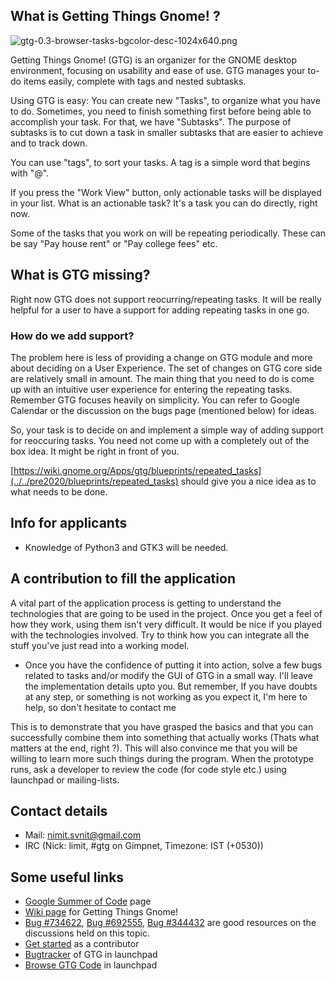 ## What is Getting Things Gnome! ?

![gtg-0.3-browser-tasks-bgcolor-desc-1024x640.png](http://gtgnome.net/wp-content/uploads/2013/01/gtg-0.3-browser-tasks-bgcolor-desc-1024x640.png)

Getting Things Gnome! (GTG) is an organizer for the GNOME desktop
environment, focusing on usability and ease of use. GTG manages your
to-do items easily, complete with tags and nested subtasks.

Using GTG is easy: You can create new "Tasks", to organize what you have
to do. Sometimes, you need to finish something first before being able
to accomplish your task. For that, we have "Subtasks". The purpose of
subtasks is to cut down a task in smaller subtasks that are easier to
achieve and to track down.

You can use "tags", to sort your tasks. A tag is a simple word that
begins with "@".

If you press the "Work View" button, only actionable tasks will be
displayed in your list. What is an actionable task? It's a task you can
do directly, right now.

Some of the tasks that you work on will be repeating periodically. These
can be say "Pay house rent" or "Pay college fees" etc.

## What is GTG missing?

Right now GTG does not support reocurring/repeating tasks. It will be
really helpful for a user to have a support for adding repeating tasks
in one go.

### How do we add support?

The problem here is less of providing a change on GTG module and more
about deciding on a User Experience. The set of changes on GTG core side
are relatively small in amount. The main thing that you need to do is
come up with an intuitive user experience for entering the repeating
tasks. Remember GTG focuses heavily on simplicity. You can refer to
Google Calendar or the discussion on the bugs page (mentioned below) for
ideas.

So, your task is to decide on and implement a simple way of adding
support for reoccuring tasks. You need not come up with a completely out
of the box idea. It might be right in front of you.

[https://wiki.gnome.org/Apps/gtg/blueprints/repeated_tasks](../../pre2020/blueprints/repeated_tasks) should give
you a nice idea as to what needs to be done.

## Info for applicants

- Knowledge of Python3 and GTK3 will be needed.

## A contribution to fill the application

A vital part of the application process is getting to understand the
technologies that are going to be used in the project. Once you get a
feel of how they work, using them isn't very difficult. It would be nice
if you played with the technologies involved. Try to think how you can
integrate all the stuff you've just read into a working model.

- Once you have the confidence of putting it into action, solve a few
  bugs related to tasks and/or modify the GUI of GTG in a small way.
  I'll leave the implementation details upto you. But remember, If you
  have doubts at any step, or something is not working as you expect
  it, I'm here to help, so don't hesitate to contact me

This is to demonstrate that you have grasped the basics and that you can
successfully combine them into something that actually works (Thats what
matters at the end, right ?). This will also convince me that you will
be willing to learn more such things during the program. When the
prototype runs, ask a developer to review the code (for code style etc.)
using launchpad or mailing-lists.

## Contact details

- Mail: <nimit.svnit@gmail.com>
- IRC (Nick: limit, #gtg on Gimpnet, Timezone: IST (+0530))

## Some useful links

- [Google Summer of Code](http://google-melange.com/) page
- [Wiki page](https://wiki.gnome.org/Apps/gtg) for Getting Things Gnome!
- [Bug #734622](/%28https%3A//bugs.launchpad.net/gtg/%2Bbug/734622),
  [Bug #692555](https://bugs.launchpad.net/gtg/+bug/692555),
  [Bug #344432](https://bugs.launchpad.net/gtg/+bug/344432) are good
  resources on the discussions held on this topic.
- [Get started](https://wiki.gnome.org/Apps/gtg/contributing) as a contributor
- [Bugtracker](https://bugs.launchpad.net/gtg/) of GTG in launchpad
- [Browse GTG Code](https://code.launchpad.net/~gtg/gtg/trunk) in launchpad


